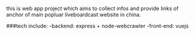 this is web app project which aims to collect infos and provide links of anchor of main popluar liveboardcast website in china.

###tech include: 
-backend: express + node-webcrawler 
-front-end: vuejs 